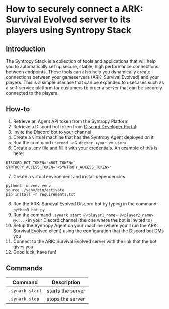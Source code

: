 # How to securely connect a ARK: Survival Evolved server to its players using Syntropy Stack

## Introduction

The Syntropy Stack is a collection of tools and applications that will help you to automatically set up secure, stable, high performance connections between endpoints. These tools can also help you dynamically create connections between your gameservers (ARK: Survival Evolved) and your players. This is a simple usecase that can be expanded to usecases such as a self-service platform for customers to order a server that can be securely connected to the players.

## How-to

1. Retrieve an Agent API token from the Syntropy Platform
2. Retrieve a Discord bot token from [Discord Developer Portal](https://discord.com/developers)
3. Invite the Discord bot to your channel
4. Create a virtual machine that has the Syntropy Agent deployed on it
5. Run the command `usermod -aG docker <your_vm_user>`
6. Create a .env file and fill it with your credentials. An example of this is here:
```
DISCORD_BOT_TOKEN='<BOT_TOKEN>`
SYNTROPY_ACCESS_TOKEN='<SYNTROPY_ACCESS_TOKEN>'
```
7. Create a virtual environment and install dependencies
```
python3 -m venv venv
source ./venv/bin/activate
pip install -r requirements.txt
```
8. Run the ARK: Survival Evolved Discord bot by typing in the command: `python3 bot.py`
9. Run the command `.synark start @<player1_name> @<player2_name> @<...>` in your Discord channel (the one where the bot is invited to)
10. Setup the Syntropy Agent on your machine (where you'll run the ARK: Survival Evolved client) using the configuration that the Discord bot DMs you
11. Connect to the ARK: Survival Evolved server with the link that the bot gives you
12. Good luck, have fun!

## Commands
Command | Description
-------------------- | --------------------
`.synark start` | starts the server
`.synark stop`  | stops the server
